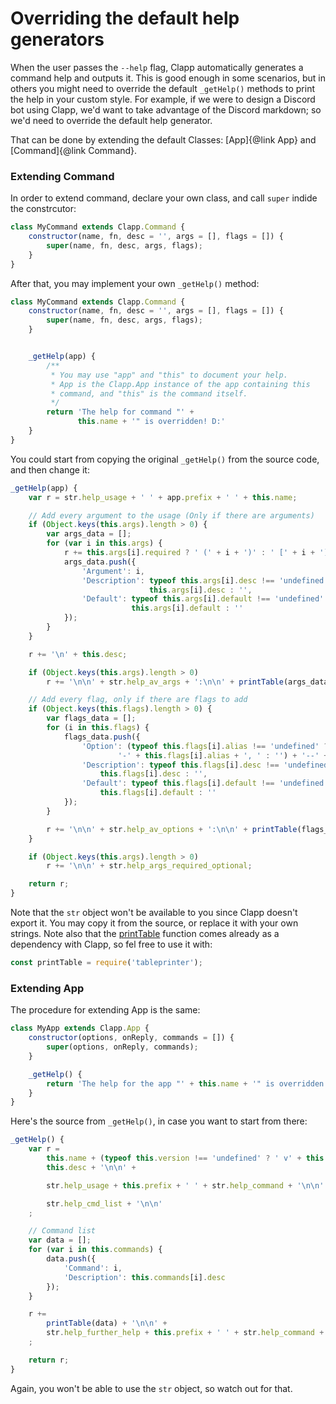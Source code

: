 # Overriding the default help generators

When the user passes the `--help` flag, Clapp automatically generates a command help and outputs it. This is good enough in some scenarios, but in others you might need to override the default `_getHelp()` methods to print the help in your custom style. For example, if we were to design a Discord bot using Clapp, we'd want to take advantage of the Discord markdown; so we'd need to override the default help generator.

That can be done by extending the default Classes: [App]{@link App} and [Command]{@link Command}.

### Extending Command

In order to extend command, declare your own class, and call `super` indide the constrcutor:

```js
class MyCommand extends Clapp.Command {
	constructor(name, fn, desc = '', args = [], flags = []) {
		super(name, fn, desc, args, flags);
	}
}
```

After that, you may implement your own `_getHelp()` method:

```js
class MyCommand extends Clapp.Command {
	constructor(name, fn, desc = '', args = [], flags = []) {
		super(name, fn, desc, args, flags);
	}


	_getHelp(app) {
		/**
		 * You may use "app" and "this" to document your help.
		 * App is the Clapp.App instance of the app containing this
		 * command, and "this" is the command itself.
		 */
		return 'The help for command "' +
		       this.name + '" is overridden! D:'
	}
}
```

You could start from copying the original `_getHelp()` from the source code, and then change it:

```js
_getHelp(app) {
	var r = str.help_usage + ' ' + app.prefix + ' ' + this.name;

	// Add every argument to the usage (Only if there are arguments)
	if (Object.keys(this.args).length > 0) {
		var args_data = [];
		for (var i in this.args) {
			r += this.args[i].required ? ' (' + i + ')' : ' [' + i + ']';
			args_data.push({
				'Argument': i,
				'Description': typeof this.args[i].desc !== 'undefined' ?
					           this.args[i].desc : '',
				'Default': typeof this.args[i].default !== 'undefined' ?
					       this.args[i].default : ''
			});
		}
	}

	r += '\n' + this.desc;

	if (Object.keys(this.args).length > 0)
		r += '\n\n' + str.help_av_args + ':\n\n' + printTable(args_data);

	// Add every flag, only if there are flags to add
	if (Object.keys(this.flags).length > 0) {
		var flags_data = [];
		for (i in this.flags) {
			flags_data.push({
				'Option': (typeof this.flags[i].alias !== 'undefined' ?
				        '-' + this.flags[i].alias + ', ' : '') + '--' + i,
				'Description': typeof this.flags[i].desc !== 'undefined' ?
					this.flags[i].desc : '',
				'Default': typeof this.flags[i].default !== 'undefined' ?
					this.flags[i].default : ''
			});
		}

		r += '\n\n' + str.help_av_options + ':\n\n' + printTable(flags_data);
	}

	if (Object.keys(this.args).length > 0)
		r += '\n\n' + str.help_args_required_optional;

	return r;
}
```

Note that the `str` object won't be available to you since Clapp doesn't export it. You may copy it from the source, or replace it with your own strings. Note also that the [printTable](https://www.npmjs.com/package/tableprinter) function comes already as a dependency with Clapp, so fel free to use it with:

```js
const printTable = require('tableprinter');
```

### Extending App

The procedure for extending App is the same:

```js
class MyApp extends Clapp.App {
	constructor(options, onReply, commands = []) {
		super(options, onReply, commands);
	}

	_getHelp() {
		return 'The help for the app "' + this.name + '" is overridden! D:';
	}
}
```

Here's the source from `_getHelp()`, in case you want to start from there:

```js
_getHelp() {
	var r =
		this.name + (typeof this.version !== 'undefined' ? ' v' + this.version : '') + '\n' +
		this.desc + '\n\n' +

		str.help_usage + this.prefix + ' ' + str.help_command + '\n\n' +

		str.help_cmd_list + '\n\n'
	;

	// Command list
	var data = [];
	for (var i in this.commands) {
		data.push({
			'Command': i,
			'Description': this.commands[i].desc
		});
	}

	r +=
		printTable(data) + '\n\n' +
		str.help_further_help + this.prefix + ' ' + str.help_command + ' --help'
	;

	return r;
}
```

Again, you won't be able to use the `str` object, so watch out for that.